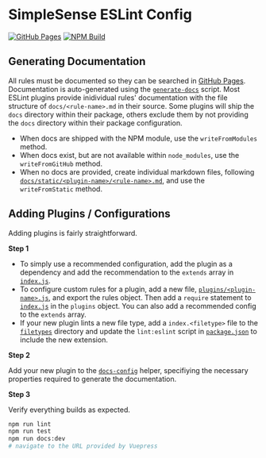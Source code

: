 # SimpleSense ESLint Config

[![GitHub Pages](https://img.shields.io/static/v1?label=GitHub&message=Pages&color=informational&style=flat-square&logo=github)](https://simplesenseio.github.io/eslint-config-simplesense/)
[![NPM Build](https://github.com/simplesenseio/eslint-config-simplesense/actions/workflows/npm-build.yml/badge.svg?branch=dev&style=flat-square)](https://github.com/simplesenseio/eslint-config-simplesense/actions/workflows/npm-build.yml)


## Generating Documentation

All rules must be documented so they can be searched in [GitHub Pages](https://simplesenseio.github.io/eslint-config-simplesense/).
Documentation is auto-generated using the [`generate-docs`](./scripts/generate-docs.js) script.
Most ESLint plugins provide inidividual rules' documentation with the file structure of `docs/<rule-name>.md` in their source.
Some plugins will ship the `docs` directory within their package, others exclude them by not providing the `docs` directory within their package configuration.

- When docs are shipped with the NPM module, use the `writeFromModules` method.
- When docs exist, but are not available within `node_modules`, use the `writeFromGitHub` method.
- When no docs are provided, create individual markdown files, following [`docs/static/<plugin-name>/<rule-name>.md`](./docs/static/), and use the `writeFromStatic` method.

## Adding Plugins / Configurations

Adding plugins is fairly straightforward.

**Step 1**

- To simply use a recommended configuration, add the plugin as a dependency and add the recommendation to the `extends` array in [`index.js`](./index.js).
- To configure custom rules for a plugin, add a new file, [`plugins/<plugin-name>.js`](./plugins/), and export the rules object. Then add a `require` statement to [`index.js`](./index.js) in the `plugins` object. You can also add a recommended config to the `extends` array.
- If your new plugin lints a new file type, add a `index.<filetype>` file to the [`filetypes`](./filetypes/) directory and update the `lint:eslint` script in [`package.json`](./package.json) to include the new extension.

**Step 2**

Add your new plugin to the [`docs-config`](./helpers/docs-config.js) helper, specifiying the necessary properties required to generate the documentation.

**Step 3**

Verify everything builds as expected.

```bash
npm run lint
npm run test
npm run docs:dev
# navigate to the URL provided by Vuepress
```
